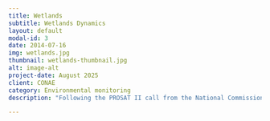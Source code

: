```yaml
---
title: Wetlands
subtitle: Wetlands Dynamics
layout: default
modal-id: 3
date: 2014-07-16
img: wetlands.jpg
thumbnail: wetlands-thumbnail.jpg
alt: image-alt
project-date: August 2025
client: CONAE
category: Environmental monitoring
description: "Following the PROSAT II call from the National Commission for Space Activities (CONAE), a system was developed using active microwave polarimetric satellite information from the Argentine SAOCOM Mission, together with other optical and radar satellite data, for monitoring wetlands in Argentina (in line with the use of satellite information for wetland inventory programs). Work was carried out in pilot wetland landscape units: the Ramsar Site in the Upper Delta (Entre Ríos Province), Concepción del Uruguay (Entre Ríos Province), and Bajo de los Saladillos (Santa Fe Province). The first objective was to develop a catalog of backscatter coefficients (active microwave, C and L bands) and spectral responses (visible and reflective infrared) associated with the wetland types in the study areas.\nThe catalog is an interactive dashboard that displays graphs for each wetland type, allowing users to view spectral signatures or characteristic backscatter (mean values and deviation or range of variation) for a selected period, as well as the temporal dynamics of backscatter or synthetic indices derived from optical satellite data. The dashboard was designed with two modalities: a) exploratory, in which each user can obtain graphs by freely filtering by scene type, date, and wetland type; b) guided, in which pre-built graphs are accessed, accompanied by an interpretation made by the consultants (for example, differences between dry and wet periods, or analysis of differences between wetland types). It is useful for managers involved in wetland mapping, as it provides a summary and interpretation of SAR and optical information."

---
```

